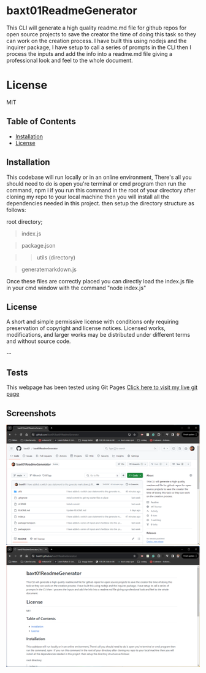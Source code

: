 # baxt01ReadmeGenerator
This CLI will generate a high quality readme.md file for github repos for open source projects to save the creator the time of doing this task so they can work on the creation process.
I have built this using nodejs and the inquirer package,
I have setup to call a series of prompts in the CLI then I process the inputs and add the info into a readme.md file giving a professional look and feel to the whole document.

# License
MIT

## Table of Contents

* [Installation](#installation)
* [License](#license)


## Installation

This codebase will run locally or in an online environment, 
There's all you should need to do is open you're terminal or cmd program then run the command,
npm i 
if you run this command in the root of your directory after cloning my repo to your local machine then you will install all the dependencies needed in this project.
then setup the directory structure as follows:

root directory;
> index.js

>package.json

>> utils (directory)

> generatemarkdown.js



Once these files are correctly placed you can directly load the index.js file in your cmd window with the command "node index.js"


## License

A short and simple permissive license with conditions only requiring preservation of copyright and license notices. Licensed works, modifications, and larger works may be distributed under different terms and without source code.

--

## Tests

This webpage has been tested using Git Pages [Click here to visit my live  git page](https://baxt01.github.io/baxt01ReadmeGenerator/)


## Screenshots

 ![My Repo](https://github.com/baxt01/baxt01ReadmeGenerator/blob/main/images/repo.png) 
  ![live pages](https://github.com/baxt01/baxt01ReadmeGenerator/blob/main/images/livepages.png) 
